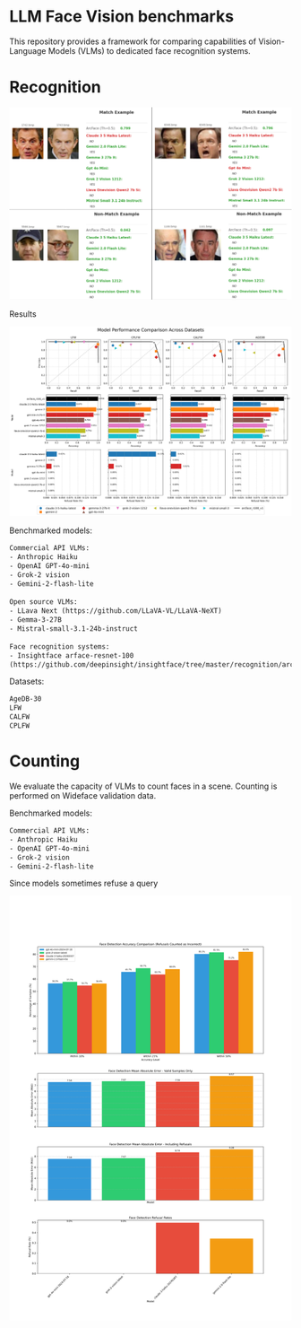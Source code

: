 # LLM Face Vision benchmarks


This repository provides a framework for comparing capabilities of Vision-Language Models (VLMs) to dedicated face recognition systems. 

# Recognition

![lfw example](./assets/illustrate2.png)

Results

![LLM face recognition](assets/recognition_metrics.png?raw=true "Title")


Benchmarked models:

	Commercial API VLMs:
	- Anthropic Haiku
	- OpenAI GPT-4o-mini
	- Grok-2 vision
	- Gemini-2-flash-lite

	Open source VLMs:
	- LLava Next (https://github.com/LLaVA-VL/LLaVA-NeXT)
	- Gemma-3-27B
	- Mistral-small-3.1-24b-instruct

	Face recognition systems:
	- Insightface arface-resnet-100 (https://github.com/deepinsight/insightface/tree/master/recognition/arcface_torch)

Datasets:

	AgeDB-30
	LFW
	CALFW
	CPLFW


# Counting 

We evaluate the capacity of VLMs to count faces in a scene. Counting is performed on Wideface validation data.

Benchmarked models:

	Commercial API VLMs:
	- Anthropic Haiku
	- OpenAI GPT-4o-mini
	- Grok-2 vision
	- Gemini-2-flash-lite

Since models sometimes refuse a query

![LLM face counting](assets/counting_metrics.png?raw=true "Title")

